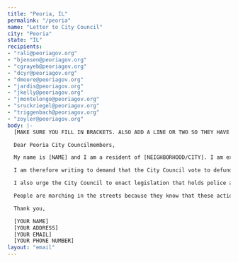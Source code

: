 ```yaml
---
title: "Peoria, IL"
permalink: "/peoria"
name: "Letter to City Council"
city: "Peoria"
state: "IL"
recipients:
- "rali@peoriagov.org"
- "bjensen@peoriagov.org"
- "cgrayeb@peoriagov.org"
- "dcyr@peoriagov.org"
- "dmoore@peoriagov.org"
- "jardis@peoriagov.org"
- "jkelly@peoriagov.org"
- "jmontelongo@peoriagov.org"
- "sruckriegel@peoriagov.org"
- "triggenbach@peoriagov.org"
- "zoyler@peoriagov.org"
body: |-
  [MAKE SURE YOU FILL IN BRACKETS. ALSO ADD A LINE OR TWO SO THEY HAVE TO READ EACH MESSAGE]

  Dear Peoria City Councilmembers,

  My name is [NAME] and I am a resident of [NEIGHBORHOOD/CITY]. I am extremely concerned with the City of Peoria’s inordinate investment in the Peoria Police Department (PPD) at the expense of critical youth, education, and health services. As demonstrated by ongoing peaceful protests, many Peoria residents are dismayed by the current conduct of the Peoria police.

  I am therefore writing to demand that the City Council vote to defund the PPD and reapportion those funds to support evidence-based programs and services that, unlike increased police presence, promote the well-being of citizens. It is concerning that the PPD on their website promotes "broken windows" policing, which has been used to target Black Americans and has been shown to be ineffective at keeping our communities safe. The City of Peoria 2020 Budget dedicates 46% of the budget towards “Public Safety,” with 22% of the budget going to policing alone, while funding for the arts (10% of total budget), neighborhood livability (8%), and environmental health (15%) have been neglected. This is morally reprehensible.

  I also urge the City Council to enact legislation that holds police accountable and ensures they can no longer use lethal force against the residents of Peoria without consequence.

  People are marching in the streets because they know that these actions will result in a healthier, safer, more just society. I implore you to listen to the needs of your constituents and take immediate action to address their concerns.

  Thank you,

  [YOUR NAME]
  [YOUR ADDRESS]
  [YOUR EMAIL]
  [YOUR PHONE NUMBER]
layout: "email"
---
```


